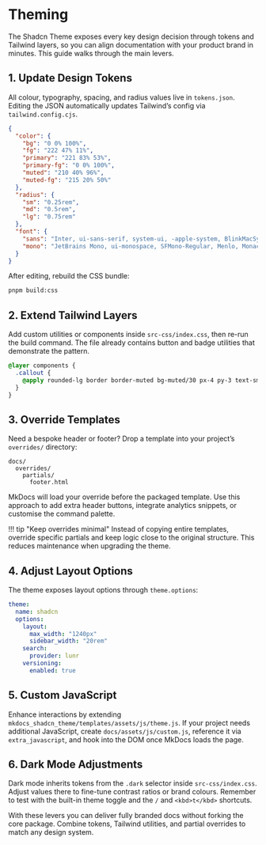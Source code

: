 # Theming

The Shadcn Theme exposes every key design decision through tokens and Tailwind layers, so you can align documentation with your product brand in minutes. This guide walks through the main levers.

## 1. Update Design Tokens

All colour, typography, spacing, and radius values live in `tokens.json`. Editing the JSON automatically updates Tailwind’s config via `tailwind.config.cjs`.

```json title="tokens.json"
{
  "color": {
    "bg": "0 0% 100%",
    "fg": "222 47% 11%",
    "primary": "221 83% 53%",
    "primary-fg": "0 0% 100%",
    "muted": "210 40% 96%",
    "muted-fg": "215 20% 50%"
  },
  "radius": {
    "sm": "0.25rem",
    "md": "0.5rem",
    "lg": "0.75rem"
  },
  "font": {
    "sans": "Inter, ui-sans-serif, system-ui, -apple-system, BlinkMacSystemFont, 'Segoe UI', sans-serif",
    "mono": "JetBrains Mono, ui-monospace, SFMono-Regular, Menlo, Monaco, Consolas, 'Liberation Mono', 'Courier New', monospace"
  }
}
```

After editing, rebuild the CSS bundle:

```bash
pnpm build:css
```

## 2. Extend Tailwind Layers

Add custom utilities or components inside `src-css/index.css`, then re-run the build command. The file already contains button and badge utilities that demonstrate the pattern.

```css
@layer components {
  .callout {
    @apply rounded-lg border border-muted bg-muted/30 px-4 py-3 text-sm text-muted-fg;
  }
}
```

## 3. Override Templates

Need a bespoke header or footer? Drop a template into your project’s `overrides/` directory:

```text
docs/
  overrides/
    partials/
      footer.html
```

MkDocs will load your override before the packaged template. Use this approach to add extra header buttons, integrate analytics snippets, or customise the command palette.

!!! tip "Keep overrides minimal"
    Instead of copying entire templates, override specific partials and keep logic close to the original structure. This reduces maintenance when upgrading the theme.

## 4. Adjust Layout Options

The theme exposes layout options through `theme.options`:

```yaml
theme:
  name: shadcn
  options:
    layout:
      max_width: "1240px"
      sidebar_width: "20rem"
    search:
      provider: lunr
    versioning:
      enabled: true
```

## 5. Custom JavaScript

Enhance interactions by extending `mkdocs_shadcn_theme/templates/assets/js/theme.js`. If your project needs additional JavaScript, create `docs/assets/js/custom.js`, reference it via `extra_javascript`, and hook into the DOM once MkDocs loads the page.

## 6. Dark Mode Adjustments

Dark mode inherits tokens from the `.dark` selector inside `src-css/index.css`. Adjust values there to fine-tune contrast ratios or brand colours. Remember to test with the built-in theme toggle and the `/` and `<kbd>t</kbd>` shortcuts.

With these levers you can deliver fully branded docs without forking the core package. Combine tokens, Tailwind utilities, and partial overrides to match any design system.
